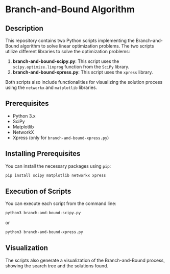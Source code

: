 # Branch-and-Bound Algorithm

## Description

This repository contains two Python scripts implementing the Branch-and-Bound algorithm to solve linear optimization problems. The two scripts utilize different libraries to solve the optimization problems:

1. **branch-and-bound-scipy.py**: This script uses the `scipy.optimize.linprog` function from the `SciPy` library.
2. **branch-and-bound-xpress.py**: This script uses the `xpress` library.

Both scripts also include functionalities for visualizing the solution process using the `networkx` and `matplotlib` libraries.

## Prerequisites

- Python 3.x
- SciPy
- Matplotlib
- NetworkX
- Xpress (only for `branch-and-bound-xpress.py`)

## Installing Prerequisites

You can install the necessary packages using `pip`:

```bash
pip install scipy matplotlib networkx xpress
```

## Execution of Scripts

You can execute each script from the command line:

```bash
python3 branch-and-bound-scipy.py
```

or

```bash
python3 branch-and-bound-xpress.py
```

## Visualization

The scripts also generate a visualization of the Branch-and-Bound process, showing the search tree and the solutions found.
